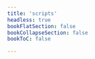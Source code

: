 ```yaml
---
title: 'scripts'
headless: true
bookFlatSection: false
bookCollapseSection: false
bookToC: false

---
```

